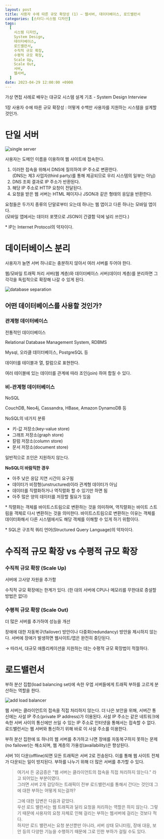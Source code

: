 ```yaml
---
layout: post
title: 사용자 수에 따른 규모 확장성 (1) – 웹서버, 데이터베이스, 로드밸런서
categories: [스터디-시스템 디자인]
tags:
  [
    시스템 디자인,
    System Design,
    데이터베이스,
    로드밸런서,
    수직적 규모 확장,
    수평적 규모 확장,
    Scale Up,
    Scale Out,
    서버,
    웹서버,
  ]
date: 2023-04-29 12:00:00 +0900
---
```


가상 면접 사례로 배우는 대규모 시스템 설계 기초 - System Design Interview

1장 사용자 수에 따른 규모 확장성 : 어떻게 수백만 사용자를 지원하는 시스템을 설계할 것인가.

# 단일 서버

![single server](/assets/images/2023-04-30-사용자-수에-따른-규모-확장성-1/image1.png)

사용자는 도메인 이름을 이용하여 웹 사이트에 접속한다.

1. 이러한 접속을 위해서 DNS에 질의하여 IP 주소로 변환한다.  
   (DNS는 제3 사업자(third party)를 통해 제공되므로 우리 시스템의 일부는 아님)
2. DNS 조회 결과로 IP 주소가 반환된다.
3. 해당 IP 주소로 HTTP 요청이 전달된다.
4. 요청을 받은 웹 서버는 HTML 페이지나 JSON과 같은 형태의 응답을 반환한다.

요청들은 두가지 종류의 단말로부터 오는데 하나는 웹 앱이고 다른 하나는 모바일 앱이다.  
(모바일 앱에서는 데이터 포맷으로 JSON이 간결함 덕에 널리 쓰인다.)

\* IP는 Internet Protocol의 약자이다.

# 데이터베이스 분리

사용자가 늘면 서버 하나로는 충분하지 않아서 여러 서버를 두어야 한다.

웹/모바일 트래픽 처리 서버(웹 계층)와 데이터베이스 서버(데이터 계층)를 분리하면 그 각각을 독립적으로 확장해 나갈 수 있게 된다.

![database separation](/assets/images/2023-04-30-사용자-수에-따른-규모-확장성-1/image2.png)

## 어떤 데이터베이스를 사용할 것인가?

### 관계형 데이터베이스

전통적인 데이터베이스

Relational Database Management System, RDBMS

Mysql, 오라클 데이터베이스, PostgreSQL 등

데이터를 테이블과 열, 칼럼으로 표현한다.

여러 테이블에 있는 데이터를 관계에 따라 조인(join) 하여 합칠 수 있다.

### 비-관계형 데이터베이스

NoSQL

CouchDB, Neo4j, Cassandra, HBase, Amazon DynamoDB 등

NoSQL의 네가지 분류

- 키-값 저장소(key-value store)
- 그래프 저장소(graph store)
- 칼럼 저장소(column store)
- 문서 저장소(document store)

일반적으로 조인은 지원하지 않는다.

**NoSQL이 바람직한 경우**

- 아주 낮은 응답 지연 시간이 요구됨
- 데이터가 비정형(unstructured)이라 관계형 데이터가 아님
- 데이터를 직렬화하거나 역직렬화 할 수 있기만 하면 됨
- 아주 많은 양의 데이터를 저장할 필요가 있음

\* 직렬화는 객체를 바이트스트림으로 변환하는 것을 의미하며, 역직렬화는 바이트 스트림을 객체로 다시 변환하는 것을 의미한다. 바이트스트림으로 변환하는 이유는 객체를 데이터화해서 다른 시스템에서도 해당 객체를 이해할 수 있게 하기 위함이다.

\* SQL은 구조적 쿼리 언어(Structured Query Language)의 약자이다.

# 수직적 규모 확장 vs 수평적 규모 확장

### 수직적 규모 확장 (Scale Up)

서버에 고사양 자원을 추가함

수직적 규모 확장에는 한계가 있다. (한 대의 서버에 CPU나 메모리를 무한대로 증설할 방법은 없다)

### 수평적 규모 확장 (Scale Out)

더 많은 서버를 추가하여 성능을 개선

장애에 대한 자동복구(failover) 방안이나 다중화(redundancy) 방안을 제시하지 않는다. 서버에 장애가 발생하면 웹사이트/앱은 완전히 중단된다.

→ 따라서, 대규모 애플리케이션을 지원하는 데는 수평적 규모 확장법이 적절하다.

# 로드밸런서

부하 분산 집합(load balancing set)에 속한 우엡 서버들에게 트래픽 부하를 고르게 분산하는 역할을 한다.

![add load balancer](/assets/images/2023-04-30-사용자-수에-따른-규모-확장성-1/image3.png)

웹 서버는 클라이언트의 접속을 직접 처리하지 않는다. 더 나은 보안을 위해, 서버간 통신에는 사설 IP 주소(private IP address)가 이용된다. 사설 IP 주소는 같은 네트워크에 속한 서버 사이의 통신에만 쓰일 수 있는 IP 주소로 인터넷을 통해서는 접속할 수 없다. 로드밸런서는 웹 서버와 통신하기 위해 바로 이 사설 주소를 이용한다.

부하 분산 집한에 또 하나의 웹 서버를 추가하고 나면 장애를 자동복구하지 못하는 문제(no failover)는 해소되며, 웹 계층의 가용성(availability)은 향상된다.

서버 1이 다운(offline)되면 모든 트래픽은 서버 2로 전송된다. 이를 통해 웹 사이트 전체가 다운되는 일이 방지된다. 부하를 나누기 위해 더 많은 서버를 추가할 수 있다.

> 여기서 든 궁금증은 "웹 서버는 클라이언트의 접속을 직접 처리하지 않는다." 라고 되어있는 부분이였다.  
> 그러면 서버 2개 감당하는 트래픽이 전부 로드밸런서를 통해서 간다는 것인데 그에 대한 부하는 어떻게 되는걸까?
>
> 그에 대한 답변은 다음과 같았다.  
> 우선 로드 밸런서는 웹 트래픽과 달리 요청을 처리하는 역할은 하지 않는다. 그렇기 때문에 사용자의 요청 자체로 인해 걸리는 부하는 웹서버에 걸리는 것보다 적다.  
> 하지만 로드 밸런서는 요청 분산뿐만 아니라, 서버 상태 모니터링, 장애 대응, 보안 등의 다양한 기능을 수행하기 때문에 그로 인한 부하가 걸릴 수도 있다.
